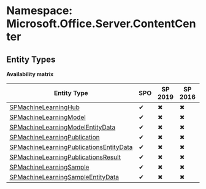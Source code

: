 # Namespace: Microsoft.Office.Server.ContentCenter
## Entity Types

**Availability matrix**

Entity Type | SPO | SP 2019 | SP 2016 | SP 2013
----------|-----|---------|---------|--------
[SPMachineLearningHub](./EntityTypes/SPMachineLearningHub.md) | ✔ | ✖ | ✖ | ✖
[SPMachineLearningModel](./EntityTypes/SPMachineLearningModel.md) | ✔ | ✖ | ✖ | ✖
[SPMachineLearningModelEntityData](./EntityTypes/SPMachineLearningModelEntityData.md) | ✔ | ✖ | ✖ | ✖
[SPMachineLearningPublication](./EntityTypes/SPMachineLearningPublication.md) | ✔ | ✖ | ✖ | ✖
[SPMachineLearningPublicationsEntityData](./EntityTypes/SPMachineLearningPublicationsEntityData.md) | ✔ | ✖ | ✖ | ✖
[SPMachineLearningPublicationsResult](./EntityTypes/SPMachineLearningPublicationsResult.md) | ✔ | ✖ | ✖ | ✖
[SPMachineLearningSample](./EntityTypes/SPMachineLearningSample.md) | ✔ | ✖ | ✖ | ✖
[SPMachineLearningSampleEntityData](./EntityTypes/SPMachineLearningSampleEntityData.md) | ✔ | ✖ | ✖ | ✖
